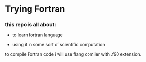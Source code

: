# Trying Fortran


### this repo is all about:

- to learn fortran language 


- using it in some sort of scientific computation 


to compile Fortran code i will use flang comiler with .f90 extension.

